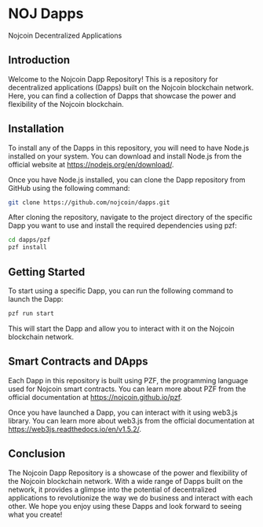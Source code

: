 # NOJ Dapps
Nojcoin Decentralized Applications

## Introduction
Welcome to the Nojcoin Dapp Repository! This is a repository for decentralized applications (Dapps) built on the Nojcoin blockchain network. Here, you can find a collection of Dapps that showcase the power and flexibility of the Nojcoin blockchain.

## Installation
To install any of the Dapps in this repository, you will need to have Node.js installed on your system. You can download and install Node.js from the official website at https://nodejs.org/en/download/.

Once you have Node.js installed, you can clone the Dapp repository from GitHub using the following command:
```bash
git clone https://github.com/nojcoin/dapps.git
```
After cloning the repository, navigate to the project directory of the specific Dapp you want to use and install the required dependencies using pzf:

```bash
cd dapps/pzf
pzf install
```
## Getting Started
To start using a specific Dapp, you can run the following command to launch the Dapp:

```bash
pzf run start
```
This will start the Dapp and allow you to interact with it on the Nojcoin blockchain network.

## Smart Contracts and DApps
Each Dapp in this repository is built using PZF, the programming language used for Nojcoin smart contracts. You can learn more about PZF from the official documentation at https://nojcoin.github.io/pzf.

Once you have launched a Dapp, you can interact with it using web3.js library. You can learn more about web3.js from the official documentation at https://web3js.readthedocs.io/en/v1.5.2/.

## Conclusion
The Nojcoin Dapp Repository is a showcase of the power and flexibility of the Nojcoin blockchain network. With a wide range of Dapps built on the network, it provides a glimpse into the potential of decentralized applications to revolutionize the way we do business and interact with each other. We hope you enjoy using these Dapps and look forward to seeing what you create!

